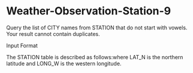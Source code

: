 # Weather-Observation-Station-9

Query the list of CITY names from STATION that do not start with vowels. Your result cannot contain duplicates.

Input Format

The STATION table is described as follows:where LAT_N is the northern latitude and LONG_W is the western longitude.
